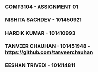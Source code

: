 ### COMP3104 - ASSIGNMENT 01
### NISHITA SACHDEV - 101450921
### HARDIK KUMAR - 101410993
### TANVEER CHAUHAN - 101451948 - https://github.com/tanveerchauhan 
### EESHAN TRIVEDI - 101414811
